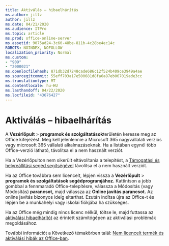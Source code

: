 ```yaml
---
title: Aktiválás – hibaelhárítás
ms.author: jillz
author: jillz
ms.date: 04/21/2020
ms.audience: ITPro
ms.topic: article
ms.prod: office-online-server
ms.assetid: 9075ad24-3c60-48be-811b-4c28be4ec14c
ROBOTS: NOINDEX, NOFOLLOW
localization_priority: Normal
ms.custom:
- "909"
- "2000021"
ms.openlocfilehash: 871db32d7248cade686c12f524b409ce3949a4ae
ms.sourcegitcommit: 55eff703a17e500681d8fa6a87eb067019ade3cc
ms.translationtype: MT
ms.contentlocale: hu-HU
ms.lasthandoff: 04/22/2020
ms.locfileid: "43676427"
---
```

# <a name="activation-troubleshooting"></a>Aktiválás – hibaelhárítás

A **Vezérlőpult** \> **programok és szolgáltatások**területén keresse meg az Office kifejezést. Meg kell jelenlennie a Microsoft 365 nagyvállalati verziós vagy microsoft 365 vállalati alkalmazásoknak. Ha a listában egynél több Office-verzió látható, távolítsa el a nem használt verziót.
  
Ha a Vezérlőpulton nem sikerült eltávolítania a telepítést, a [Támogatási és helyreállítási segéd segítségével](https://aka.ms/SARA-OfficeUninstall-Alchemy) távolítsa el a nem használt verziót.
  
Ha az Office továbbra sem licencelt, lépjen vissza a **Vezérlőpult** \> **programok és szolgáltatások segédprogramjához.** Kattintson a jobb gombbal a fennmaradó Office-telepítésre, válassza a Módosítás (vagy Módosítás) **parancsot,** majd válassza az **Online javítás parancsot.** Az online javítás bizonyos ideig eltarthat. Ezután indítsa újra az Office-t és lépjen be a munkahelyi vagy iskolai fiókjába ha szükséges. 
  
Ha az Office még mindig nincs licenc nélkül, töltse le, majd futtassa az [aktiválási hibaelhárítót](https://aka.ms/SARA-OfficeActivation-Alchemy) az érintett számítógépen az aktiválási problémák megoldásához.
  
További információt a Következő témakörben talál: [Nem licencelt termék és aktiválási hibák az Office-ban](https://support.office.com/article/0d23d3c0-c19c-4b2f-9845-5344fedc4380).
